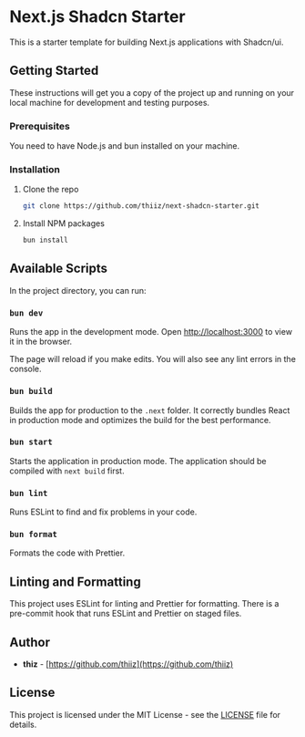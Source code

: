 # Next.js Shadcn Starter

This is a starter template for building Next.js applications with Shadcn/ui.

## Getting Started

These instructions will get you a copy of the project up and running on your local machine for development and testing purposes.

### Prerequisites

You need to have Node.js and bun installed on your machine.

### Installation

1. Clone the repo
   ```sh
   git clone https://github.com/thiiz/next-shadcn-starter.git
   ```
2. Install NPM packages
   ```sh
   bun install
   ```

## Available Scripts

In the project directory, you can run:

### `bun dev`

Runs the app in the development mode.
Open [http://localhost:3000](http://localhost:3000) to view it in the browser.

The page will reload if you make edits.
You will also see any lint errors in the console.

### `bun build`

Builds the app for production to the `.next` folder.
It correctly bundles React in production mode and optimizes the build for the best performance.

### `bun start`

Starts the application in production mode. The application should be compiled with `next build` first.

### `bun lint`

Runs ESLint to find and fix problems in your code.

### `bun format`

Formats the code with Prettier.

## Linting and Formatting

This project uses ESLint for linting and Prettier for formatting.
There is a pre-commit hook that runs ESLint and Prettier on staged files.

## Author

- **thiz** - [https://github.com/thiiz](https://github.com/thiiz)

## License

This project is licensed under the MIT License - see the [LICENSE](LICENSE:1) file for details.